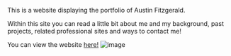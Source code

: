 This is a website displaying the portfolio of Austin Fitzgerald.

Within this site you can read a little bit about me and my background, past projects, related professional sites and ways to contact me!

You can view the website [here!](https://afitzgerald95.github.io/Portfolio/)
![image](https://github.com/AFitzgerald95/Portfolio/blob/main/Assets/Images/Screenshot%202023-11-21%20at%2000.46.15.png)